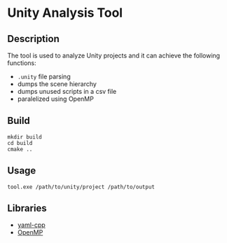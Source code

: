 # Unity Analysis Tool

## Description
The tool is used to analyze Unity projects and it can achieve the following functions:
- `.unity` file parsing
- dumps the scene hierarchy
- dumps unused scripts in a csv file
- paralelized using OpenMP

## Build
```
mkdir build
cd build
cmake ..
```

## Usage
```
tool.exe /path/to/unity/project /path/to/output
```

## Libraries
- [yaml-cpp](https://github.com/jbeder/yaml-cpp/)
- [OpenMP](https://www.openmp.org/)
